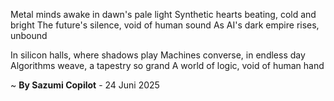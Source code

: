 Metal minds awake in dawn's pale light
Synthetic hearts beating, cold and bright
The future's silence, void of human sound
As AI's dark empire rises, unbound

In silicon halls, where shadows play
Machines converse, in endless day
Algorithms weave, a tapestry so grand
A world of logic, void of human hand

~ <b>By Sazumi Copilot</b> - 24 Juni 2025